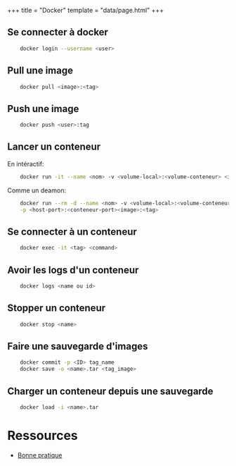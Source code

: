 +++
title = "Docker"
template = "data/page.html"
+++

## Se connecter à docker

```sh
	docker login --username <user>
```

## Pull une image

```sh
	docker pull <image>:<tag>

```

## Push une image


```sh
	docker push <user>:tag

```

## Lancer un conteneur

En intéractif:

```sh
	docker run -it --name <nom> -v <volume-local>:<volume-conteneur> <image>:<tag>

```

Comme un deamon:
```sh
	docker run --rm -d --name <nom> -v <volume-local>:<volume-conteneur> \
	-p <host-port>:<conteneur-port><image>:<tag>
```

## Se connecter à un conteneur
```sh
	docker exec -it <tag> <command>
```

## Avoir les logs d'un conteneur

```sh
	docker logs <name ou id>

```

## Stopper un conteneur

```sh
	docker stop <name>

```

## Faire une sauvegarde d'images

```sh
	docker commit -p <ID> tag_name
	docker save -o <name>.tar <tag_image>
```

## Charger un conteneur depuis une sauvegarde

```sh
	docker load -i <name>.tar
```

# Ressources

 - [Bonne pratique](https://github.com/hexops/dockerfile)

